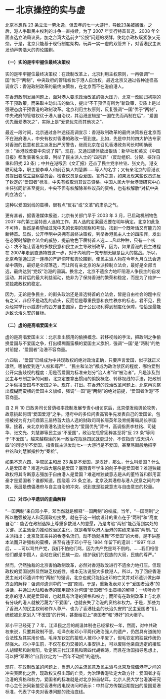 # 一 北京操控的实与虚
北京本想靠 23 条立法一劳永逸，但去年的七一大游行，导致23条被搁置。之后，港人争取民主权利的斗争一直持续，为了 2007 年实行特首普选、2008 年全面直选立法局议员，加之台湾大选前夕“公投”问题的发酵，使北京政权既紧张又无奈。于是，北京只能基于现行制度架构，玩弄一实一虚的双管齐下，对香港民主派发动声势浩大的舆论围剿。

#### （一）实的是牢牢握住最终决策权

实的是牢牢握住最终决策权：在政制改革上，北京利用主权原则，一再强调“一国”优于“两制”，中央政府的管辖权优于港人自治权。最近北京又通过各种途径高调宣示：香港政制改革的最终决策权，在北京而不在港府港人。

在香港政制发展问题上，面对港人要求政治改革的强大压力，北京一改回归初期的不干预政策，而采取主动出击的做法，提出“不干预但有所为”新政策，实质上是以强硬态度干预香港的政制改革。北京利用主权原则，反复强调“一国”优于“两制”，中央政府的管辖权优于港人自治权，其治港逻辑是“一国在先而两制在后”，“爱国优先而爱港次之”，实际上是“爱党优先而其他次之”。

最近一段时间，北京通过各种途径高调宣示：香港政制改革的最终决策权在北京而不在港府港人，中央有权对香港的政改一管到底。比如，先是中共的四大护法专家对香港的民意和民主派发出严厉警告，继而北京在召见香港政务司长时明确表示：“香港政改要中央说了算”。现在，又通过媒体放出狠话：新华社和英文《中国日报》都发表署名文章，列举了民主派人士的“四宗罪”（反动组织、分裂、挾洋自重和阻扰 23 条）；中共在港喉舌《文汇报》还点了民主党李柱铭、张文光，港支联司徒华，职工盟李卓人和前召集人刘慧卿……等人的名字；又有亲北京的香港议员提出要成立监察委员会，检查议员是否爱国。言外之意，如果发现某些议员违反了钦定的“爱国者”标准，中央有权取消其议员资格。中国人民大学台港澳研究中心主任张同新甚至提出，中央不但有权解除某些议员的资格，也有权解散“对抗中央的立法会”。

这种以爱国划线的蛮横，很有点“反右”或“文革”的肃杀之气。

更有甚者，据香港媒体报道，北京有关部门早于 2003 年 3 月，已启动机制物色 2007 年的第三届特首人选的工作，其人选的定案最迟要在明年确定。北京如此急不可待，当然是希望经过党中央的长期的观察和考验，找到一个既听话又有能力的新特首。显然，公开申明中央拥有最终决策权，列举香港民主人士的四宗罪，发出在必要时解散立法会的威胁，提前物色下届特首人选……凡此种种，只有一个核心：决不能让香港的多数民意和民主派主导政制改革。因为，如果香港的民主进程在 2007年走到直选特首这一步，对于内地的一党专制无疑是巨大的挑战。所以，北京希望通过这一连串的严辞恫吓和舆论围剿，使民主派人物在今年九月立法会选举中落败，最好是全部落选，而让所有亲北京的左派控制立法会，最好是全部当选，最终达到“党奴”治港的圆满。换言之，北京不遗余力地吓阻港人争民主的自发运动，其背后的最大利益驱动，绝非为了保持香港的繁荣和稳定，而是为了维护一党独裁政权的稳定。

因为，无论是争民主，的街头政治还是普选特首的立法会，皆是自由社会的题中应有之义，非但不是动乱的苗头，反而恰是尊重民意和良性秩序的标志。君不见，民众经常举行示威游行的西方自由国家，由于公民权利得到制度化保障，恰恰是最能达致长治久安的目标。

#### （二）虚的是高唱爱国主义

虚的是高唱爱国主义：北京拿出惯用的偷换概念、转移视线的手法，把政制之争偷换爱国与不爱国之争，打出模糊而蛮横的爱国主义旗帜，强调“一国”是“两制”的绝对前提，“爱国者”治港不容商量。

六四后，“爱国”已经成为中共现政权的绝对政治正确，只要声言爱国，似乎就正义凛然，哪怕爱到连“人权和尊严”、“民主和法治”都成为政治禁区的程度，哪怕爱到公开实施歧视的程度：用是否爱国为标准来划分“治人者”和“被治者”。凡是涉及到民主与专制之争的问题，北京定要拿出惯用的偷换概念、转移视线的手法，把政制之争偷换爱国与不爱国之争。现在，打出。在香港的政治改革问题上，北京再次祭出模糊而蛮横的爱国主义旗帜，强调“一国”是“两制”的绝对前提，“爱国者治港”不容商量。

自 2 月 10 日政务司长曾荫权率政制发展专责小组访京后，北京便发动舆论攻势，故意挑起何谓“爱国爱港”之争。港府中的多位问责高官争先发表自己的爱国论，包括被视为有力问鼎第三届特首大热人选的财政司司长唐英年及育统筹局局长李国章。接着，亲北京的香港名流纷纷也为“爱国优先”背书，高调指责李柱铭、司徒华、张文光、刘慧卿等民主派“不爱国”，政治花瓶曾宪梓甚至将“反 23 条”等同于“不爱国”。越来越糊涂的另一政治花瓶徐四民就更过分，不仅指责“成天讲六四”的司徒华不爱国，指责民主派发动七•一大游行是不爱国，甚至骂街般地把李柱铭和刘慧卿指控为“秦桧”。

如果不忘六四、争取民主和反 23 条是不爱国，是汉奸，那么，什么叫爱国？什么人是爱国者？难道六四大屠杀是爱国？屠戮青年学生的刽子手是爱国者？难道独裁政权将其专断意志强加于自由港人是爱国？难道唯独裁意志是从的董特首和御用富豪才是爱国者？谁都知道，围绕着 23 条立法，北京及其港府与港人民意之间的冲突，表层是傀儡港府与自主自治的冲突，说到底是独裁意志与自由意志的较量。

#### （三）对邓小平遗训的歪曲解释

“一国两制”来自邓小平，邓当然就是解释“一国两制”的权威。当年，“一国两制”之所以勉强被港人和英国政府接受，就在于这一制度设计的重点在于“两制”和“高度自治”：能否在政制选择上尊重多数港人的意愿，乃是考验“两制”能否落到实处的关键。民主派全力推动政治民主化，就是希望以港人治港的实绩来落实“两制。”民主派指出：北京及其亲共的香港名流们，动不动就挥舞“不爱国”的大棒，是不讲基本法而只讲强权的蛮横，甚至有违于邓小平在 1984 年留下的遗训：“1997 年以后，……可以骂共产党，我们不怕他们骂，因为共产党是骂不倒的。……我们相信他们都是中国人，会站在我们民族一边，维护我们的民族的大局，民族的尊严。”

然而，仍然独裁的北京害怕政制改革，必然对香港政改进行不遗余力地打压。但现政权的爱国说辞显然缺乏权威性，根本无法说服大多数港人。所以，为了回应香港民主派对邓遗训中的“两制”的强调，北京也就只能抬出邓的亡灵并对邓遗训做出单方面的解释：强调邓遗训中的“一国”原则。于是，重新发表邓关于“爱国者治港”的讲话，并通过大陆和香港的御用媒体对何谓“爱国者”作出蛮横的解释：一切听命于北京的港人就是爱国者，也就具有治港的资格和权力；而所有在政制改革上与北京有分歧的港人就被污蔑为“不爱国”，也就丧失了治港的资格和权力。于是，那些为了香港人的民主权利和作人尊严、也为了香港社会的长治久安的“民主爱国者”们，统统被北京划入“不爱国”的行列，甚至给扣上“卖国者”和“港奸”的大帽子。

邓小平已经死了 7 年，江泽民之后的胡温体制也已经掌权一年，然而，对中共政权来说，只要其政制不便，毛泽东和邓小平两代政治强人的遗产，仍然具有道统的合法性及其实用价值。毛泽东钦定的接班人被邓小平废了，但毛钦定的独裁传统仍然强大。邓小平生前，不仅在权力交接的人事安排上，可以废除他亲自选定的接班人胡耀邦和赵紫阳，钦定第三代江泽民和第四代胡锦涛，而且在治国指导思想上，可以把“邓理论”自我钦定为“一百年不动摇”的道统。

现在，在政制改革的问题上，当港人的主流民意及民主派与北京及傀儡港府之间的冲突表面化之后，现政权又祭出邓的亡灵，为治理香港钦定大政方针：爱国者才有治港的资格和权力，爱国者的标准就是对北京俯首帖耳。北京人民大学台港澳研究中心主任张同新接受香港有线电视访问时表示：中共官方传媒近期提出的爱国爱港标准，代表了中央对香港问题的政治底线。

